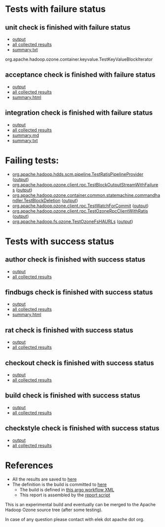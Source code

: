 # Tests with failure status

## unit check is finished with failure status

   * [output](https://raw.githubusercontent.com/elek/ozone-ci-q4/master/pr/pr-hdds-2224-n586v/unit/output.log)
   * [all collected results](https://github.com/elek/ozone-ci-q4/tree/master/pr/pr-hdds-2224-n586v/unit)
   * [summary.txt](https://github.com/elek/ozone-ci-q4/tree/master/pr/pr-hdds-2224-n586v/unit/summary.txt)

org.apache.hadoop.ozone.container.keyvalue.TestKeyValueBlockIterator

## acceptance check is finished with failure status

   * [output](https://raw.githubusercontent.com/elek/ozone-ci-q4/master/pr/pr-hdds-2224-n586v/acceptance/output.log)
   * [all collected results](https://github.com/elek/ozone-ci-q4/tree/master/pr/pr-hdds-2224-n586v/acceptance)
   * [summary.html](https://elek.github.io/ozone-ci-q4/pr/pr-hdds-2224-n586v/acceptance/summary.html)


## integration check is finished with failure status

   * [output](https://raw.githubusercontent.com/elek/ozone-ci-q4/master/pr/pr-hdds-2224-n586v/integration/output.log)
   * [all collected results](https://github.com/elek/ozone-ci-q4/tree/master/pr/pr-hdds-2224-n586v/integration)
   * [summary.md](https://github.com/elek/ozone-ci-q4/tree/master/pr/pr-hdds-2224-n586v/integration/summary.md)
   * [summary.txt](https://github.com/elek/ozone-ci-q4/tree/master/pr/pr-hdds-2224-n586v/integration/summary.txt)

# Failing tests: 

 * [org.apache.hadoop.hdds.scm.pipeline.TestRatisPipelineProvider](hadoop-ozone/integration-test/org.apache.hadoop.hdds.scm.pipeline.TestRatisPipelineProvider.txt) ([output](hadoop-ozone/integration-test/org.apache.hadoop.hdds.scm.pipeline.TestRatisPipelineProvider-output.txt))
 * [org.apache.hadoop.ozone.client.rpc.TestBlockOutputStreamWithFailures](hadoop-ozone/integration-test/org.apache.hadoop.ozone.client.rpc.TestBlockOutputStreamWithFailures.txt) ([output](hadoop-ozone/integration-test/org.apache.hadoop.ozone.client.rpc.TestBlockOutputStreamWithFailures-output.txt))
 * [org.apache.hadoop.ozone.container.common.statemachine.commandhandler.TestBlockDeletion](hadoop-ozone/integration-test/org.apache.hadoop.ozone.container.common.statemachine.commandhandler.TestBlockDeletion.txt) ([output](hadoop-ozone/integration-test/org.apache.hadoop.ozone.container.common.statemachine.commandhandler.TestBlockDeletion-output.txt))
 * [org.apache.hadoop.ozone.client.rpc.TestWatchForCommit](hadoop-ozone/integration-test/org.apache.hadoop.ozone.client.rpc.TestWatchForCommit.txt) ([output](hadoop-ozone/integration-test/org.apache.hadoop.ozone.client.rpc.TestWatchForCommit-output.txt))
 * [org.apache.hadoop.ozone.client.rpc.TestOzoneRpcClientWithRatis](hadoop-ozone/integration-test/org.apache.hadoop.ozone.client.rpc.TestOzoneRpcClientWithRatis.txt) ([output](hadoop-ozone/integration-test/org.apache.hadoop.ozone.client.rpc.TestOzoneRpcClientWithRatis-output.txt))
 * [org.apache.hadoop.fs.ozone.TestOzoneFsHAURLs](hadoop-ozone/ozonefs/org.apache.hadoop.fs.ozone.TestOzoneFsHAURLs.txt) ([output](hadoop-ozone/ozonefs/org.apache.hadoop.fs.ozone.TestOzoneFsHAURLs-output.txt))


# Tests with success status

## author check is finished with success status

   * [output](https://raw.githubusercontent.com/elek/ozone-ci-q4/master/pr/pr-hdds-2224-n586v/author/output.log)
   * [all collected results](https://github.com/elek/ozone-ci-q4/tree/master/pr/pr-hdds-2224-n586v/author)


## findbugs check is finished with success status

   * [output](https://raw.githubusercontent.com/elek/ozone-ci-q4/master/pr/pr-hdds-2224-n586v/findbugs/output.log)
   * [all collected results](https://github.com/elek/ozone-ci-q4/tree/master/pr/pr-hdds-2224-n586v/findbugs)
   * [summary.html](https://elek.github.io/ozone-ci-q4/pr/pr-hdds-2224-n586v/findbugs/summary.html)


## rat check is finished with success status

   * [output](https://raw.githubusercontent.com/elek/ozone-ci-q4/master/pr/pr-hdds-2224-n586v/rat/output.log)
   * [all collected results](https://github.com/elek/ozone-ci-q4/tree/master/pr/pr-hdds-2224-n586v/rat)


## checkout check is finished with success status

   * [output](https://raw.githubusercontent.com/elek/ozone-ci-q4/master/pr/pr-hdds-2224-n586v/checkout/output.log)
   * [all collected results](https://github.com/elek/ozone-ci-q4/tree/master/pr/pr-hdds-2224-n586v/checkout)


## build check is finished with success status

   * [output](https://raw.githubusercontent.com/elek/ozone-ci-q4/master/pr/pr-hdds-2224-n586v/build/output.log)
   * [all collected results](https://github.com/elek/ozone-ci-q4/tree/master/pr/pr-hdds-2224-n586v/build)


## checkstyle check is finished with success status

   * [output](https://raw.githubusercontent.com/elek/ozone-ci-q4/master/pr/pr-hdds-2224-n586v/checkstyle/output.log)
   * [all collected results](https://github.com/elek/ozone-ci-q4/tree/master/pr/pr-hdds-2224-n586v/checkstyle)




# References

 * All the results are saved to [here](https://github.com/elek/ozone-ci-q4/tree/master/pr/pr-hdds-2224-n586v/)
 * The definition is the build is committed to [here](https://github.com/elek/argo-ozone)
    * The build is defined in [this argo workflow XML](https://github.com/elek/argo-ozone/blob/master/ozone-build.yaml)
    * This report is assembled by the [report script](https://github.com/elek/argo-ozone/blob/master/scripts/report.sh)

This is an experimental build and eventually can be merged to the Apache Hadoop Ozone source tree (after some testing).

In case of any question please contact with elek dot apache dot org.
